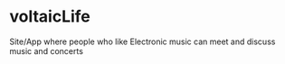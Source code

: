 voltaicLife
===========

Site/App where people who like Electronic music can meet and discuss music and concerts 
